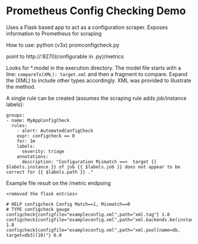 # Prometheus Config Checking Demo
Uses a Flask based app to act as a configuration scraper.  Exposes information to Prometheus for scraping

How to use:
python (v3x) promconfigcheck.py

point to http://<host>:9270(configurable in .py)/metrics

Looks for *.model in the execution directory.  The model file starts with a line: `compareTo(XML): target.xml` and then a fragment to compare.  Expand the (XML) to include other types accordingly.  XML was provided to illustrate the method.

A single rule can be created (assumes the scraping rule adds job/instance labels):
```
groups:
- name: MyAppConfigCheck
  rules:
    - alert: AutomatedConfigCheck
    expr: configcheck == 0
    for: 1m
    labels:
      severity: triage
    annotations:
      description: "Configuration Mismatch ==>  target {{ $labels.instance }} of job {{ $labels.job }} does not appear to be correct for {{ $labels.path }} ."  
```

Example file result on the /metric endpoing
```
<removed the flask entries>

# HELP configcheck Config Match==1, Mismatch==0
# TYPE configcheck gauge
configcheck{configfile="exampleconfig.xml",path="xml.tag"} 1.0
configcheck{configfile="exampleconfig.xml",path="xml.backends.be(instance3)"} 1.0
configcheck{configfile="exampleconfig.xml",path="xml.pool[name=db, target=db3](10)"} 0.0
```
